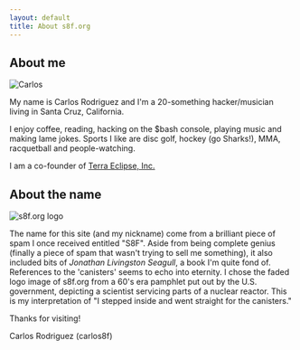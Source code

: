 ```yaml
---
layout: default
title: About s8f.org
---
```


About me
--------

![Carlos](http://s8f.org/images/me-glasses.jpg)

My name is Carlos Rodriguez and I'm a 20-something hacker/musician living in Santa Cruz, California.

I enjoy coffee, reading, hacking on the $bash console, playing music and making lame jokes. Sports I like are disc golf, hockey (go Sharks!), MMA, racquetball and people-watching.

I am a co-founder of [Terra Eclipse, Inc.](http://www.terraeclipse.com/)

About the name
--------------

![s8f.org logo](http://s8f.org/images/reactor-logo.jpg)

The name for this site (and my nickname) come from a brilliant piece of spam I once received entitled "S8F". Aside from being complete genius (finally a piece of spam that wasn't trying to sell me something), it also included bits of _Jonathan Livingston Seagull_, a book I'm quite fond of. References to the 'canisters' seems to echo into eternity. I chose the faded logo image of s8f.org from a 60's era pamphlet put out by the U.S. government, depicting a scientist servicing parts of a nuclear reactor. This is my interpretation of "I stepped inside and went straight for the canisters."

Thanks for visiting!

Carlos Rodriguez (carlos8f)